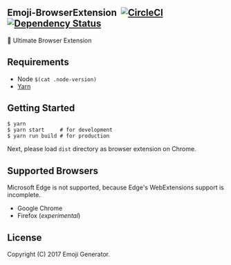 ## Emoji-BrowserExtension &nbsp;[![CircleCI](https://circleci.com/gh/emoji-gen/Emoji-BrowserExtension/tree/master.svg?style=shield)](https://circleci.com/gh/emoji-gen/Emoji-BrowserExtension/tree/master) [![Dependency Status](https://gemnasium.com/badges/github.com/emoji-gen/Emoji-BrowserExtension.svg)](https://gemnasium.com/github.com/emoji-gen/Emoji-BrowserExtension)

:tada: Ultimate Browser Extension

## Requirements

- Node `$(cat .node-version)`
- [Yarn](https://yarnpkg.com/)

## Getting Started

```
$ yarn
$ yarn start     # for development
$ yarn run build # for production
```

Next, please load `dist` directory  as browser extension on Chrome.

## Supported Browsers
Microsoft Edge is not supported, because Edge's WebExtensions support is incomplete.

- Google Chrome
- Firefox (*experimental*)

## License

Copyright (C) 2017 Emoji Generator.
